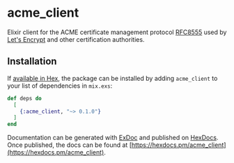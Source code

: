 # acme_client

Elixir client for the ACME certificate management protocol
[RFC8555](https://tools.ietf.org/html/rfc8555) used by
[Let's Encrypt](https://letsencrypt.org/) and other certification authorities.

## Installation

If [available in Hex](https://hex.pm/docs/publish), the package can be installed
by adding `acme_client` to your list of dependencies in `mix.exs`:

```elixir
def deps do
  [
    {:acme_client, "~> 0.1.0"}
  ]
end
```

Documentation can be generated with [ExDoc](https://github.com/elixir-lang/ex_doc)
and published on [HexDocs](https://hexdocs.pm). Once published, the docs can
be found at [https://hexdocs.pm/acme_client](https://hexdocs.pm/acme_client).
